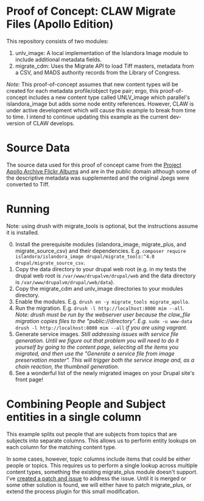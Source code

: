 # Proof of Concept: CLAW Migrate Files (Apollo Edition)

This repository consists of two modules:

1. unlv_image: A local implementation of the Islandora Image module to include additional metadata fields.
2. migrate_cdm: Uses the Migrate API to load Tiff masters, metadata from a CSV, and MADS authority records from the Library of Congress.

*Note:* This proof-of-concept assumes that new content types will be created for each metadata profile/object type pair; ergo, this proof-of-concept includes a new content type called UNLV_image which parallel's islandora_image but adds some node entity references. However, CLAW is under active development which will cause this example to break from time to time. I intend to continue updating this example as the current dev-version of CLAW develops.

# Source Data

The source data used for this proof of concept came from the [Project Apollo Archive Flickr Albums](https://www.flickr.com/photos/projectapolloarchive/albums) and are in the public domain although some of the descriptive metadata was supplemented and the original Jpegs were converted to Tiff.

# Running

Note: using drush with migrate_tools is optional, but the instructions assume it is installed.

0. Install the prerequisite modules (islandora_image, migrate_plus, and migrate_source_csv) and their dependencies. E.g. `composer require islandora/islandora_image drupal/migrate_tools:^4.0 drupal/migrate_source_csv`.
0. Copy the data directory to your drupal web root (e.g. in my tests the drupal web root is `/var/www/drupalvm/drupal/web` and the data directory is `/var/www/drupalvm/drupal/web/data`).
0. Copy the migrate_cdm and unlv_image directories to your modules directory.
0. Enable the modules. E.g. `drush en -y migrate_tools migrate_apollo`.
0. Run the migration. E.g. `drush -l http://localhost:8000 mim --all`. *Note: drush must be run by the webserver user because the claw_file migration copies files to the "public://directory". E.g.* `sudo -u www-data drush -l http://localhost:8000 mim --all` *if you are using vagrant.*
0. Generate service images. *Still addressing issues with service file generation. Until we figure out that problem you will need to do it yourself by going to the content page, selecting all the items you migrated, and then use the "Generate a service file from image preservation master". This will trigger both the service image and, as a chain reaction, the thumbnail generation.*
0. See a wonderful list of the newly migrated images on your Drupal site's front page!

# Combining People and Subject entities in a single column

This example splits out people that are subjects from topics that are subjects
into separate columns. This allows us to perform entity lookups on each column
for the matching content type.

In some cases, however, topic columns include items that could be either people or topics.
This requires us to perform a single lookup across multiple content types,
something the existing migrate_plus module doesn't support. I've
[created a patch and issue](https://www.drupal.org/project/migrate_plus/issues/2960251) to address the issue.
Until it is merged or some other solution is found, we will either have to
patch migrate_plus, or extend the process plugin for this small modification.
